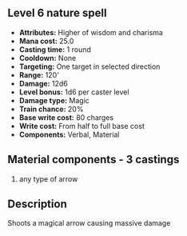 ## Level 6 nature spell

- **Attributes:** Higher of wisdom and charisma
- **Mana cost:** 25.0
- **Casting time:** 1 round
- **Cooldown:** None
- **Targeting:** One target in selected direction
- **Range:** 120'
- **Damage:** 12d6
- **Level bonus:** 1d6 per caster level
- **Damage type:** Magic
- **Train chance:** 20%
- **Base write cost:** 80 charges
- **Write cost:** From half to full base cost
- **Components:** Verbal, Material

## Material components - 3 castings

1. any type of arrow

## Description

Shoots a magical arrow causing massive damage
